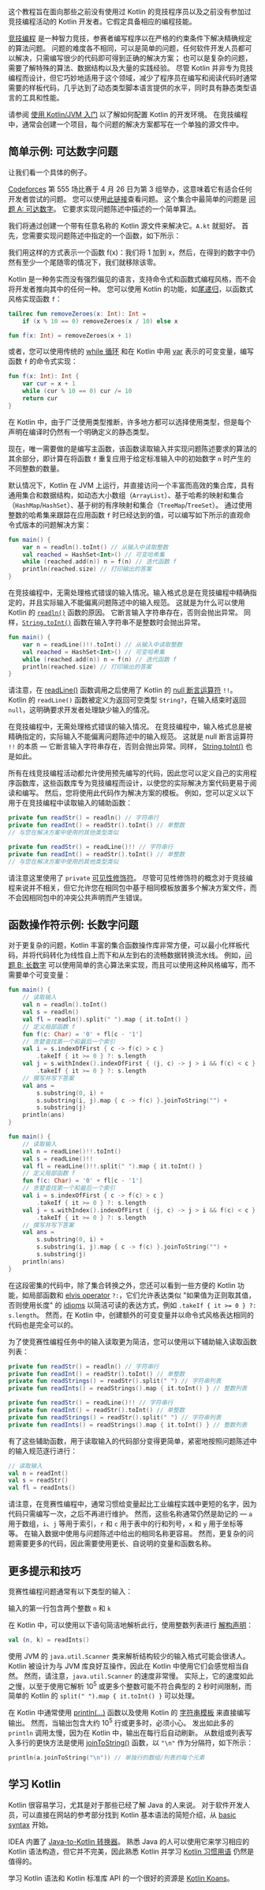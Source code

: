 [//]: # (title: 用于竞争性编程的 Kotlin)

这个教程旨在面向那些之前没有使用过 Kotlin 的竞技程序员以及之前没有参加过竞技编程活动的 Kotlin 开发者。它假定具备相应的编程技能。

[竞技编程](https://en.wikipedia.org/wiki/Competitive_programming) 是一种智力竞技，参赛者编写程序以在严格的约束条件下解决精确规定的算法问题。
问题的难度各不相同，可以是简单的问题，任何软件开发人员都可以解决，只需编写很少的代码即可得到正确的解决方案；
也可以是复杂的问题，需要了解特殊的算法、数据结构以及大量的实践经验。
尽管 Kotlin 并非专为竞技编程而设计，但它巧妙地适用于这个领域，减少了程序员在编写和阅读代码时通常需要的样板代码，几乎达到了动态类型脚本语言提供的水平，同时具有静态类型语言的工具和性能。

请参阅 [使用 Kotlin/JVM 入门](jvm-get-started.md) 以了解如何配置 Kotlin 的开发环境。
在竞技编程中，通常会创建一个项目，每个问题的解决方案都写在一个单独的源文件中。

## 简单示例: 可达数字问题

让我们看一个具体的例子。

[Codeforces](https://codeforces.com/)
第 555 场比赛于 4 月 26 日为第 3 组举办，这意味着它有适合任何开发者尝试的问题。
您可以使用[此链接](https://codeforces.com/contest/1157)查看问题。
这个集合中最简单的问题是
[问题 A: 可达数字](https://codeforces.com/contest/1157/problem/A)。
它要求实现问题陈述中描述的一个简单算法。

我们将通过创建一个带有任意名称的 Kotlin 源文件来解决它。`A.kt` 就挺好。
首先，您需要实现问题陈述中指定的一个函数，如下所示：

我们用这样的方式表示一个函数 f(x)：我们将 1 加到 x，然后，在得到的数字中仍然有至少一个尾随零的情况下，我们就移除该零。

Kotlin 是一种务实而没有强烈偏见的语言，支持命令式和函数式编程风格，而不会将开发者推向其中的任何一种。
您可以使用 Kotlin 的功能，如[尾递归](functions.md#tail-recursive-functions)，以函数式风格实现函数 `f`：

```kotlin
tailrec fun removeZeroes(x: Int): Int =
    if (x % 10 == 0) removeZeroes(x / 10) else x

fun f(x: Int) = removeZeroes(x + 1)
```

或者，您可以使用传统的 [while 循环](control-flow.md) 和在 Kotlin 中用 [var](basic-syntax.md#变量) 表示的可变变量，编写函数 `f` 的命令式实现：

```kotlin
fun f(x: Int): Int {
    var cur = x + 1
    while (cur % 10 == 0) cur /= 10
    return cur
}
```

在 Kotlin 中，由于广泛使用类型推断，许多地方都可以选择使用类型，但是每个声明在编译时仍然有一个明确定义的静态类型。

现在，唯一需要做的是编写主函数，该函数读取输入并实现问题陈述要求的算法的其余部分，即计算在将函数 `f` 重复应用于给定标准输入中的初始数字 `n` 时产生的不同整数的数量。

默认情况下，Kotlin 在 JVM 上运行，并直接访问一个丰富而高效的集合库，具有通用集合和数据结构，如动态大小数组（`ArrayList`）、基于哈希的映射和集合（`HashMap`/`HashSet`）、基于树的有序映射和集合（`TreeMap`/`TreeSet`）。
通过使用整数的哈希集来跟踪在应用函数 `f` 时已经达到的值，可以编写如下所示的直观命令式版本的问题解决方案：

<tabs group="kotlin-versions">
<tab title="Kotlin 1.6.0 及更高版本" group-key="kotlin-1-6">

```kotlin
fun main() {
    var n = readln().toInt() // 从输入中读取整数
    val reached = HashSet<Int>() // 可变哈希集
    while (reached.add(n)) n = f(n) // 迭代函数 f
    println(reached.size) // 打印输出的答案
}
```

在竞技编程中，无需处理格式错误的输入情况。输入格式总是在竞技编程中精确指定的，并且实际输入不能偏离问题陈述中的输入规范。
这就是为什么可以使用 Kotlin 的 [`readln()`](https://kotlinlang.org/api/latest/jvm/stdlib/kotlin.io/readln.html) 函数的原因。
它断言输入字符串存在，否则会抛出异常。
同样，[`String.toInt()`](https://kotlinlang.org/api/latest/jvm/stdlib/kotlin.text/to-int.html) 函数在输入字符串不是整数时会抛出异常。

</tab>
<tab title="早期版本" group-key="kotlin-1-5">

```kotlin
fun main() {
    var n = readLine()!!.toInt() // 从输入中读取整数
    val reached = HashSet<Int>() // 可变哈希集 
    while (reached.add(n)) n = f(n) // 迭代函数 f
    println(reached.size) // 打印输出的答案
}
```

请注意，在 [readLine()](https://kotlinlang.org/api/latest/jvm/stdlib/kotlin.io/read-line.html) 函数调用之后使用了 Kotlin 的
[null 断言运算符](null-safety.md#the-operator) `!!`。
Kotlin 的 `readLine()` 函数被定义为返回可空类型 `String?`，在输入结束时返回 `null`，这明确要求开发者处理缺少输入的情况。

在竞技编程中，无需处理格式错误的输入情况。
在竞技编程中，输入格式总是被精确指定的，实际输入不能偏离问题陈述中的输入规范。
这就是 null 断言运算符 `!!` 的本质 — 它断言输入字符串存在，否则会抛出异常。同样，
[String.toInt()](https://kotlinlang.org/api/latest/jvm/stdlib/kotlin.text/to-int.html) 也是如此。

</tab>
</tabs>

所有在线竞技编程活动都允许使用预先编写的代码，因此您可以定义自己的实用程序函数库，这些函数库专为竞技编程而设计，以使您的实际解决方案代码更易于阅读和编写。
然后，您将使用此代码作为解决方案的模板。
例如，您可以定义以下用于在竞技编程中读取输入的辅助函数：

<tabs group="kotlin-versions">
<tab title="Kotlin 1.6.0 及更高版本" group-key="kotlin-1-6">

```kotlin
private fun readStr() = readln() // 字符串行
private fun readInt() = readStr().toInt() // 单整数
// 与您在解决方案中使用的其他类型类似
```

</tab>
<tab title="早期版本" group-key="kotlin-1-5">

```kotlin
private fun readStr() = readLine()!! // 字符串行
private fun readInt() = readStr().toInt() // 单整数
// 与您在解决方案中使用的其他类型类似
```

</tab>
</tabs>

请注意这里使用了 `private` [可见性修饰符](visibility-modifiers.md)。
尽管可见性修饰符的概念对于竞技编程来说并不相关，但它允许您在相同包中基于相同模板放置多个解决方案文件，而不会因相同包中的冲突公共声明而产生错误。

## 函数操作符示例: 长数字问题

对于更复杂的问题，Kotlin 丰富的集合函数操作库非常方便，可以最小化样板代码，并将代码转化为线性自上而下和从左到右的流畅数据转换流水线。
例如，[问题 B: 长数字](https://codeforces.com/contest/1157/problem/B) 可以使用简单的贪心算法来实现，而且可以使用这种风格编写，而不需要单个可变变量：

<tabs group="kotlin-versions">
<tab title="Kotlin 1.6.0 及更高版本" group-key="kotlin-1-6">

```kotlin
fun main() {
    // 读取输入
    val n = readln().toInt()
    val s = readln()
    val fl = readln().split(" ").map { it.toInt() }
    // 定义局部函数 f
    fun f(c: Char) = '0' + fl[c - '1']
    // 贪婪查找第一个和最后一个索引
    val i = s.indexOfFirst { c -> f(c) > c }
        .takeIf { it >= 0 } ?: s.length
    val j = s.withIndex().indexOfFirst { (j, c) -> j > i && f(c) < c }
        .takeIf { it >= 0 } ?: s.length
    // 撰写并写下答案
    val ans =
        s.substring(0, i) +
        s.substring(i, j).map { c -> f(c) }.joinToString("") +
        s.substring(j)
    println(ans)
}
```

</tab>
<tab title="早期版本" group-key="kotlin-1-5">

```kotlin
fun main() {
    // 读取输入
    val n = readLine()!!.toInt()
    val s = readLine()!!
    val fl = readLine()!!.split(" ").map { it.toInt() }
    // 定义局部函数 f
    fun f(c: Char) = '0' + fl[c - '1']
    // 贪婪查找第一个和最后一个索引
    val i = s.indexOfFirst { c -> f(c) > c }
        .takeIf { it >= 0 } ?: s.length
    val j = s.withIndex().indexOfFirst { (j, c) -> j > i && f(c) < c }
        .takeIf { it >= 0 } ?: s.length
    // 撰写并写下答案
    val ans =
        s.substring(0, i) +
        s.substring(i, j).map { c -> f(c) }.joinToString("") + 
        s.substring(j)
    println(ans)
}
```

</tab>
</tabs>

在这段密集的代码中，除了集合转换之外，您还可以看到一些方便的 Kotlin 功能，如局部函数和
[elvis operator](null-safety.md#elvis-operator) `?:`，它们允许表达类似 "如果值为正则取其值，否则使用长度" 的
[idioms](idioms.md) 以简洁可读的表达方式，例如 `.takeIf { it >= 0 } ?: s.length`。
然而，在 Kotlin 中，创建额外的可变变量并以命令式风格表达相同的代码也是完全可以的。

为了使竞赛性编程任务中的输入读取更为简洁，您可以使用以下辅助输入读取函数列表：

<tabs group="kotlin-versions">
<tab title="Kotlin 1.6.0 及更高版本" group-key="kotlin-1-6">

```kotlin
private fun readStr() = readln() // 字符串行
private fun readInt() = readStr().toInt() // 单整数
private fun readStrings() = readStr().split(" ") // 字符串列表
private fun readInts() = readStrings().map { it.toInt() } // 整数列表
```

</tab>
<tab title="早期版本" group-key="kotlin-1-5">

```kotlin
private fun readStr() = readLine()!! // 字符串行
private fun readInt() = readStr().toInt() // 单整数
private fun readStrings() = readStr().split(" ") // 字符串列表
private fun readInts() = readStrings().map { it.toInt() } // 整数列表
```

</tab>
</tabs>

有了这些辅助函数，用于读取输入的代码部分变得更简单，紧密地按照问题陈述中的输入规范逐行进行：

```kotlin
// 读取输入
val n = readInt()
val s = readStr()
val fl = readInts()
```

请注意，在竞赛性编程中，通常习惯给变量起比工业编程实践中更短的名字，因为代码只需编写一次，之后不再进行维护。
然而，这些名称通常仍然是助记的 — `a` 用于数组，`i`、`j` 等用于索引，`r` 和 `c` 用于表中的行和列号，`x` 和 `y` 用于坐标等等。
在输入数据中使用与问题陈述中给出的相同名称更容易。
然而，更复杂的问题需要更多的代码，因此需要使用更长、自说明的变量和函数名称。

## 更多提示和技巧

竞赛性编程问题通常有以下类型的输入：

输入的第一行包含两个整数 `n` 和 `k`

在 Kotlin 中，可以使用以下语句简洁地解析此行，使用整数列表进行 [解构声明](destructuring-declarations.md)：

```kotlin
val (n, k) = readInts()
```

使用 JVM 的 `java.util.Scanner` 类来解析结构较少的输入格式可能会很诱人。
Kotlin 被设计为与 JVM 库良好互操作，因此在 Kotlin 中使用它们会感觉相当自然。
然而，请注意，`java.util.Scanner` 的速度非常慢。
实际上，它的速度如此之慢，以至于使用它解析 10<sup>5</sup> 或更多个整数可能不符合典型的 2 秒时间限制，而简单的 Kotlin 的
`split(" ").map { it.toInt() }` 可以处理。

在 Kotlin 中通常使用 [println(...)](https://kotlinlang.org/api/latest/jvm/stdlib/kotlin.io/println.html) 函数以及使用
Kotlin 的 [字符串模板](strings.md#字符串模板) 来直接编写输出。
然而，当输出包含大约 10<sup>5</sup> 行或更多时，必须小心。
发出如此多的 `println` 调用太慢，因为在 Kotlin 中，输出在每行后自动刷新。
从数组或列表写入多行的更快方法是使用 [joinToString()](https://kotlinlang.org/api/latest/jvm/stdlib/kotlin.collections/join-to-string.html) 函数，以 `"\n"` 作为分隔符，如下所示：

```kotlin
println(a.joinToString("\n")) // 单独行的数组/列表的每个元素
```

## 学习 Kotlin

Kotlin 很容易学习，尤其是对于那些已经了解 Java 的人来说。
对于软件开发人员，可以直接在网站的参考部分找到 Kotlin 基本语法的简短介绍，从 [basic syntax](basic-syntax.md) 开始。

IDEA 内置了 [Java-to-Kotlin 转换器](https://www.jetbrains.com/help/idea/converting-a-java-file-to-kotlin-file.html)。
熟悉 Java 的人可以使用它来学习相应的 Kotlin 语法构造，但它并不完美，因此熟悉 Kotlin 并学习 [Kotlin 习惯用语](idioms.md) 仍然是值得的。

学习 Kotlin 语法和 Kotlin 标准库 API 的一个很好的资源是 [Kotlin Koans](koans.md)。
